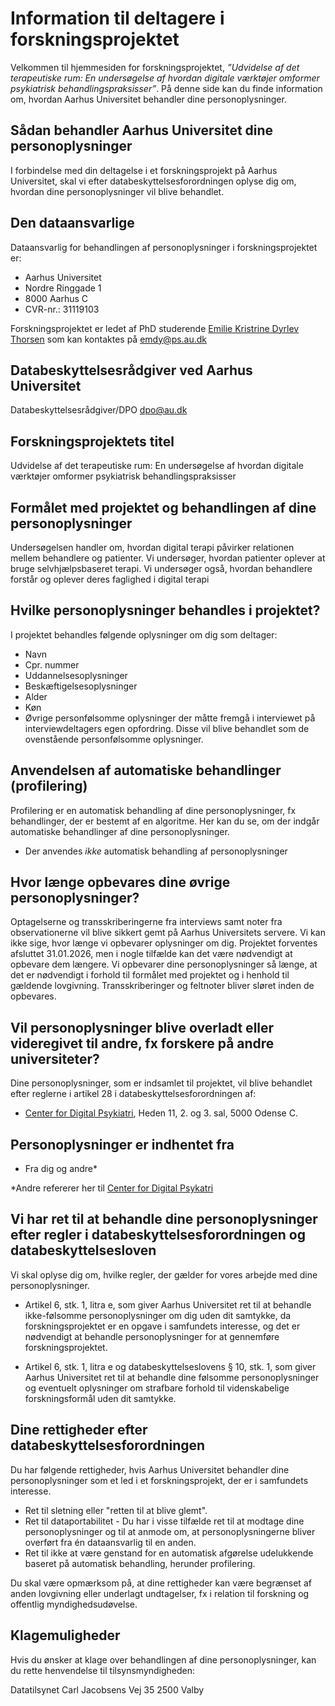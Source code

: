 # Information til deltagere i forskningsprojektet
Velkommen til hjemmesiden for forskningsprojektet, *”Udvidelse af det terapeutiske rum: En undersøgelse af hvordan digitale værktøjer omformer psykiatrisk behandlingspraksisser”*. På denne side kan du finde information om, hvordan Aarhus Universitet behandler dine personoplysninger.

## Sådan behandler Aarhus Universitet dine personoplysninger
I forbindelse med din deltagelse i et forskningsprojekt på Aarhus Universitet, skal vi efter databeskyttelsesforordningen oplyse dig om, hvordan dine personoplysninger vil blive behandlet.

## Den dataansvarlige
Dataansvarlig for behandlingen af personoplysninger i forskningsprojektet er:

+ Aarhus Universitet
+ Nordre Ringgade 1
+ 8000 Aarhus C
+ CVR-nr.: 31119103

Forskningsprojektet er ledet af PhD studerende [Emilie Kristrine Dyrlev Thorsen][aujr] som kan kontaktes på emdy@ps.au.dk

## Databeskyttelsesrådgiver ved Aarhus Universitet
Databeskyttelsesrådgiver/DPO
dpo@au.dk 

## Forskningsprojektets titel
Udvidelse af det terapeutiske rum: En undersøgelse af hvordan digitale værktøjer omformer psykiatrisk behandlingspraksisser

## Formålet med projektet og behandlingen af dine personoplysninger
Undersøgelsen handler om, hvordan digital terapi påvirker relationen mellem behandlere og patienter. Vi undersøger, hvordan patienter oplever at bruge selvhjælpsbaseret terapi. Vi undersøger også, hvordan behandlere forstår og oplever deres faglighed i digital terapi

## Hvilke personoplysninger behandles i projektet?
I projektet behandles følgende oplysninger om dig som deltager:

+ Navn
+ Cpr. nummer
+ Uddannelsesoplysninger
+ Beskæftigelsesoplysninger
+ Alder
+ Køn
+ Øvrige personfølsomme oplysninger der måtte fremgå i interviewet på interviewdeltagers egen opfordring. Disse vil blive behandlet som de ovenstående personfølsomme oplysninger.

## Anvendelsen af automatiske behandlinger (profilering)
Profilering er en automatisk behandling af dine personoplysninger, fx behandlinger, der er bestemt af en algoritme. Her kan du se, om der indgår automatiske behandlinger af dine personoplysninger.

+ Der anvendes *ikke* automatisk behandling af personoplysninger

## Hvor længe opbevares dine øvrige personoplysninger?
Optagelserne og transskriberingerne fra interviews samt noter fra observationerne vil blive sikkert gemt på Aarhus Universitets servere. Vi kan ikke sige, hvor længe vi opbevarer oplysninger om dig. Projektet forventes afsluttet 31.01.2026, men i nogle tilfælde kan det være nødvendigt at opbevare dem længere. Vi opbevarer dine personoplysninger så længe, at det er nødvendigt i forhold til formålet med projektet og i henhold til gældende lovgivning. Transskriberinger og feltnoter bliver sløret inden de opbevares.

## Vil personoplysninger blive overladt eller videregivet til andre, fx forskere på andre universiteter?

Dine personoplysninger, som er indsamlet til projektet, vil blive behandlet efter reglerne i artikel 28 i databeskyttelsesforordningen af:
+ [Center for Digital Psykiatri][auCFDP], Heden 11, 2. og 3. sal, 5000 Odense C.

## Personoplysninger er indhentet fra

+ Fra dig og andre* 

*Andre refererer her til [Center for Digital Psykatri][auCFDP] 

## Vi har ret til at behandle dine personoplysninger efter regler i databeskyttelsesforordningen og databeskyttelsesloven

Vi skal oplyse dig om, hvilke regler, der gælder for vores arbejde med dine personoplysninger.

+ Artikel 6, stk. 1, litra e, som giver Aarhus Universitet ret til at behandle ikke-følsomme personoplysninger om dig uden dit samtykke, da forskningsprojektet er en opgave i samfundets interesse, og det er nødvendigt at behandle personoplysninger for at gennemføre forskningsprojektet.

+ Artikel 6, stk. 1, litra e og databeskyttelseslovens § 10, stk. 1, som giver Aarhus Universitet ret til at behandle dine følsomme personoplysninger og eventuelt oplysninger om strafbare forhold til videnskabelige forskningsformål uden dit samtykke.

## Dine rettigheder efter databeskyttelsesforordningen
Du har følgende rettigheder, hvis Aarhus Universitet behandler dine personoplysninger som et led i et forskningsprojekt, der er i samfundets interesse. 

+ Ret til sletning eller "retten til at blive glemt".
+ Ret til dataportabilitet - Du har i visse tilfælde ret til at modtage dine personoplysninger og til at anmode om, at personoplysningerne bliver overført fra én dataansvarlig til en anden.
+ Ret til ikke at være genstand for en automatisk afgørelse udelukkende baseret på automatisk behandling, herunder profilering.

Du skal være opmærksom på, at dine rettigheder kan være begrænset af anden lovgivning eller underlagt undtagelser, fx i relation til forskning og offentlig myndighedsudøvelse.

## Klagemuligheder
Hvis du ønsker at klage over behandlingen af dine personoplysninger, kan du rette henvendelse til tilsynsmyndigheden:

Datatilsynet
Carl Jacobsens Vej 35
2500 Valby

[aujr]: https://pure.au.dk/portal/da/persons/emdy%40ps.au.dk
[auCFDP]: https://psykiatrienisyddanmark.dk/forskning/tilladelser-og-anmeldelser-ved-forskningsprojekter
